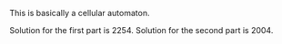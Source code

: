 This is basically a cellular automaton.

Solution for the first part is 2254.
Solution for the second part is 2004.
